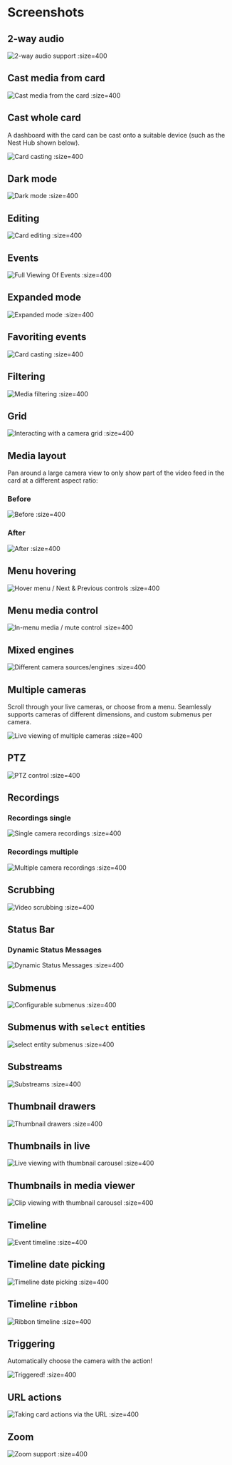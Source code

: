 # Screenshots

## 2-way audio

![](images/microphone.gif '2-way audio support :size=400')

## Cast media from card

![](images/cast-your-events.gif 'Cast media from the card :size=400')

## Cast whole card

A dashboard with the card can be cast onto a suitable device (such as the Nest Hub shown below).

![](images/card-on-nest-hub.jpg 'Card casting :size=400')

## Dark mode

![](images/dark-mode.gif 'Dark mode :size=400')

## Editing

![](images/editor.gif 'Card editing :size=400')

## Events

![](images/gallery.png 'Full Viewing Of Events :size=400')

## Expanded mode

![](images/expanded.gif 'Expanded mode :size=400')

## Favoriting events

![](images/star.gif 'Card casting :size=400')

## Filtering

![](images/media-filtering.gif 'Media filtering :size=400')

## Grid

![](images/grid-small.gif 'Interacting with a camera grid :size=400')

## Media layout

Pan around a large camera view to only show part of the video feed in the card at a different aspect ratio:

### Before

![](images/media-layout-a.png 'Before :size=400')

### After

![](images/media-layout-b.png 'After :size=400')

## Menu hovering

![](images/viewer-with-thumbnail-next-prev.gif 'Hover menu / Next & Previous controls :size=400')

## Menu media control

![](images/native-media-control.png 'In-menu media / mute control :size=400')

## Mixed engines

![](images/motioneye.gif 'Different camera sources/engines :size=400')

## Multiple cameras

Scroll through your live cameras, or choose from a menu. Seamlessly supports
cameras of different dimensions, and custom submenus per camera.

![](images/camera-carousel.gif 'Live viewing of multiple cameras :size=400')

## PTZ

![](images/native-ptz.gif 'PTZ control :size=400')

## Recordings

### Recordings single

![](images/recording-seek.gif 'Single camera recordings :size=400')

### Recordings multiple

![](images/recording-seek-all-cameras.gif 'Multiple camera recordings :size=400')

## Scrubbing

![](images/video-scrubbing.gif 'Video scrubbing :size=400')

## Status Bar

### Dynamic Status Messages

![](images/dynamic-status.gif 'Dynamic Status Messages :size=400')

## Submenus

![](images/submenu.gif 'Configurable submenus :size=400')

## Submenus with `select` entities

![](images/submenu-select.gif 'select entity submenus :size=400')

## Substreams

![](images/substream.gif 'Substreams :size=400')

## Thumbnail drawers

![](images/thumbnails-in-drawer.gif 'Thumbnail drawers :size=400')

## Thumbnails in live

![](images/live-thumbnails.gif 'Live viewing with thumbnail carousel :size=400')

## Thumbnails in media viewer

![](images/viewer-thumbnails.gif 'Clip viewing with thumbnail carousel :size=400')

## Timeline

![](images/timeline.gif 'Event timeline :size=400')

## Timeline date picking

![](images/date-picker.gif 'Timeline date picking :size=400')

## Timeline `ribbon`

![](images/ribbon-timeline.png 'Ribbon timeline :size=400')

## Triggering

Automatically choose the camera with the action!

![](images/triggered.gif 'Triggered! :size=400')

## URL actions

![](images/navigate-picture-elements.gif 'Taking card actions via the URL :size=400')

## Zoom

![](images/zoom.gif 'Zoom support :size=400')
